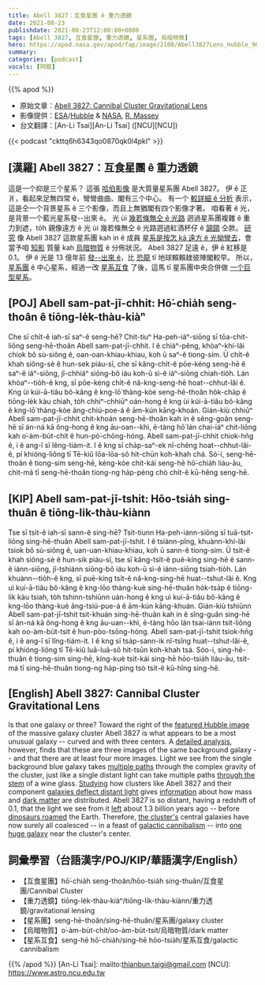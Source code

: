 ```yaml
---
title: Abell 3827：互食星團 ê 重力透鏡
date: 2021-08-23
publishdate: 2021-08-23T12:00:00+0800
tags: [Abell 3827, 互食星團, 重力透鏡, 星系團, 烏暗物質]
hero: https://apod.nasa.gov/apod/fap/image/2108/Abell3827Lens_Hubble_960.jpg
summary:
categories: [podcast]
vocals: [阿錕]
---
```


{{% apod %}}

- 原始文章：[Abell 3827: Cannibal Cluster Gravitational Lens](https://apod.nasa.gov/apod/ap210823.html)
- 影像提供：[ESA](https://www.esa.int/)/[Hubble](https://esahubble.org/) & [NASA](https://www.nasa.gov/), [R. Massey](http://www.astro.dur.ac.uk/~rjm/cv.php)
- 台文翻譯：[An-Li Tsai][An-Li Tsai] ([NCU][NCU])

{{< podcast "ckttq6h6343qo0870qk0l4pkl" >}}

## [漢羅] Abell 3827：互食星團 ê 重力透鏡
這是一个抑是三个星系？
這張 [哈伯影像][featured Hubble image] 是大質量星系團 Abell 3827。
伊 ê 正爿，看起來足無四常 ê，彎彎曲曲、閣有三个中心。
有一个 [較詳細 ê 分析][detailed analysis] 表示，這是仝一个背景星系 ê 三个影像，而且上無猶閣有四个影像才著。
咱看著 ê 光，是背景一个藍光星系發--出來 ê。
光 ùi [幾若條無仝 ê 光路][multiple paths] 迵過星系團複雜 ê 重力到遮，to̍h 親像遠方 ê 光 ùi 幾若條無仝 ê 光路迵過紅酒杯仔 ê [頷頸][through the stem] 仝款。
[研究][Studying] 像 Abell 3827 這款星系團 kah in ê 成員 [星系是按怎 kā 遠方 ê 光拗彎去][galaxies deflect distant light]，會當予咱 [知影][information] 質量 kah [烏暗物質][dark matter] ê 分佈狀況。
Abell 3827 足遠 ê，伊 ê 紅移是 0.1。
伊 ê 光是 13  億年前 [發--出來 ê][left]，比 [恐龍][dinosaurs roamed] tī 地球賴賴趖彼陣閣較早。
所以，[星系團][the cluster's] ê 中心星系，經過一改 [星系互食][galactic cannibalism] 了後，這馬 tī 星系團中央合併做 [一个巨型星系][one huge galaxy]。

## [POJ] Abell sam-pat-jī-chhit: Hō͘-chia̍h seng-thoân ê tiōng-le̍k-thàu-kiàⁿ
Che sī chi̍t-ê iah-sī saⁿ-ê seng-hē?
Chit-tiuⁿ Ha-peh-iáⁿ-siōng sī tōa-chit-liōng seng-hē-thoân Abell sam-pat-jī-chhit.
I ê chiàⁿ-pêng, khòaⁿ-khí-lâi chiok bô sù-siông ê, oan-oan-khiau-khiau, koh ū saⁿ-ê tiong-sim.
Ū chi̍t-ê khah siông-sè ê hun-sek piáu-sī, che sī kâng-chi̍t-ê pōe-kéng seng-hē ê saⁿ-ê iáⁿ-siōng, jî-chhiáⁿ siōng-bô iáu koh-ū sì-ê iáⁿ-siōng chiah-tio̍h.
Lán khòaⁿ--tio̍h-ê kng, sī pōe-kéng chi̍t-ê nâ-kng-seng-hē hoat--chhut-lâi ê.
Kng ùi kúi-ā-tiâu bô-kâng ê kng-lō͘ thàng-kòe seng-hē-thoân ho̍k-cha̍p ê tiōng-le̍k kàu chiah, to̍h chhiⁿ-chhiūⁿ oán-hong ê kng ùi kúi-ā-tiâu bô-kâng ê kng-lō͘ thàng-kòe âng-chiú-poe-á ê ām-kún kāng-khoán.
Gián-kiù chhiūⁿ Abell sam-pat-jī-chhit chit-khoán seng-hē-thoân kah in ê sêng-goân seng-hē sī án-ná kā ông-hong ê kng āu-oan--khì, ē-tàng hō͘ lán chai-iáⁿ chit-liōng kah o͘-àm-bu̍t-chit ê hun-pò͘-chōng-hóng.
Abell sam-pat-jī-chhit chiok-hn̄g ê, i ê ang-î sī lêng-tiám-it.
I ê kng sī cha̍p-saⁿ-ek nî-chêng hoat--chhut-lâi-ê, pí khióng-liông tī Tē-kiû lōa-lōa-sô hit-chūn koh-khah chá.
Só͘-í, seng-hē-thoân ê tiong-sim seng-hē, kéng-kòe chi̍t-kái seng-hē hō͘-chia̍h liáu-āu, chit-má tī seng-hē-thoân tiong-ng ha̍p-pèng chò chi̍t-ê kū-hêng seng-hē.

## [KIP] Abell sam-pat-jī-tshit: Hōo-tsia̍h sing-thuân ê tiōng-li̍k-thàu-kiànn
Tse sī tsi̍t-ê iah-sī sann-ê sing-hē?
Tsit-tiunn Ha-peh-iánn-siōng sī tuā-tsit-liōng sing-hē-thuân Abell sam-pat-jī-tshit.
I ê tsiànn-pîng, khuànn-khí-lâi tsiok bô sù-siông ê, uan-uan-khiau-khiau, koh ū sann-ê tiong-sim.
Ū tsi̍t-ê khah siông-sè ê hun-sik piáu-sī, tse sī kâng-tsi̍t-ê puē-kíng sing-hē ê sann-ê iánn-siōng, jî-tshiánn siōng-bô iáu koh-ū sì-ê iánn-siōng tsiah-tio̍h.
Lán khuànn--tio̍h-ê kng, sī puē-kíng tsi̍t-ê nâ-kng-sing-hē huat--tshut-lâi ê.
Kng uì kuí-ā-tiâu bô-kâng ê kng-lōo thàng-kuè sing-hē-thuân ho̍k-tsa̍p ê tiōng-li̍k kàu tsiah, to̍h tshinn-tshiūnn uán-hong ê kng uì kuí-ā-tiâu bô-kâng ê kng-lōo thàng-kuè âng-tsiú-pue-á ê ām-kún kāng-khuán.
Gián-kiù tshiūnn Abell sam-pat-jī-tshit tsit-khuán sing-hē-thuân kah in ê sîng-guân sing-hē sī án-ná kā ông-hong ê kng āu-uan--khì, ē-tàng hōo lán tsai-iánn tsit-liōng kah oo-àm-bu̍t-tsit ê hun-pòo-tsōng-hóng.
Abell sam-pat-jī-tshit tsiok-hn̄g ê, i ê ang-î sī lîng-tiám-it.
I ê kng sī tsa̍p-sann-ik nî-tsîng huat--tshut-lâi-ê, pí khióng-liông tī Tē-kiû luā-luā-sô hit-tsūn koh-khah tsá.
Sóo-í, sing-hē-thuân ê tiong-sim sing-hē, kíng-kuè tsi̍t-kái sing-hē hōo-tsia̍h liáu-āu, tsit-má tī sing-hē-thuân tiong-ng ha̍p-pìng tsò tsi̍t-ê kū-hîng sing-hē.

## [English] Abell 3827: Cannibal Cluster Gravitational Lens
Is that one galaxy or three?
Toward the right of the [featured Hubble image][featured Hubble image] of the massive galaxy cluster Abell 3827 is what appears to be a most unusual galaxy -- curved and with three centers.
A [detailed analysis][detailed analysis], however, finds that these are three images of the same background galaxy -- and that there are at least four more images.
Light we see from the single background blue galaxy takes [multiple paths][multiple paths] through the complex gravity of the cluster, just like a single distant light can take multiple paths [through the stem][through the stem] of a wine glass.
[Studying][Studying] how clusters like Abell 3827 and their component [galaxies deflect distant light][galaxies deflect distant light] gives [information][information] about how mass and [dark matter][dark matter] are distributed.
Abell 3827 is so distant, having a redshift of 0.1, that the light we see from it [left][left] about 1.3 billion years ago -- before [dinosaurs roamed][dinosaurs roamed] the Earth.
Therefore, [the cluster's][the cluster's] central galaxies have now surely all coalesced -- in a feast of [galactic cannibalism][galactic cannibalism] -- into [one huge galaxy][one huge galaxy] near the cluster's center.

## 詞彙學習（台語漢字/POJ/KIP/華語漢字/English）


- 【互食星團】hō͘-chia̍h seng-thoân/hōo-tsia̍h sing-thuân/互食星團/Cannibal Cluster
- 【重力透鏡】tiōng-le̍k-thàu-kiàⁿ/tiōng-li̍k-thàu-kiànn/重力透鏡/gravitational lensing
- 【星系團】seng-hē-thoân/sing-hē-thuân/星系團/galaxy cluster
- 【烏暗物質】o͘-àm-bu̍t-chit/oo-àm-bu̍t-tsit/烏暗物質/dark matter
- 【星系互食】seng-hē hō͘-chia̍h/sing-hē hōo-tsia̍h/星系互食/galactic cannibalism


{{% /apod %}}
[An-Li Tsai]: mailto:thianbun.taigi@gmail.com
[NCU]: https://www.astro.ncu.edu.tw


[featured Hubble image]:https://esahubble.org/images/potw2118a/
[detailed analysis]:https://academic.oup.com/mnras/article/477/1/669/4974390
[multiple paths]:https://en.wikipedia.org/wiki/Gravitational_lens
[through the stem]:https://youtu.be/vLp6CwElGP4
[Studying]:https://i.pinimg.com/originals/94/6e/ff/946eff7741c6af1436dfe4975d31d95c.jpg
[galaxies deflect distant light]:https://youtu.be/VeAVmp9MLH4
[information]:https://aasnova.org/2020/07/21/the-fault-in-our-unaligned-stars/
[dark matter]:https://science.nasa.gov/astrophysics/focus-areas/what-is-dark-energy
[left]:http://www.astro.ucla.edu/~wright/CosmoCalc.html
[dinosaurs roamed]:https://youtu.be/3_UJOdFx89I
[the cluster's]:https://apod.nasa.gov/apod/ap980831.html
[galactic cannibalism]:https://www.universetoday.com/89086/galactic-cannibalism/
[one huge galaxy]:https://en.wikipedia.org/wiki/ESO_146-5
